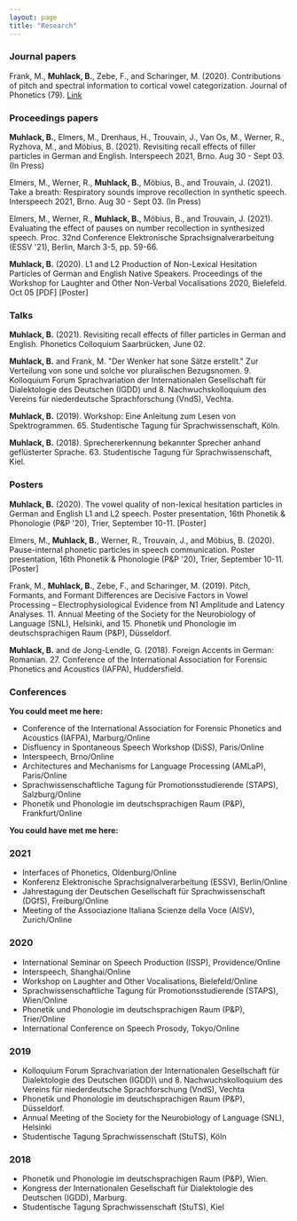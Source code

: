 ```yaml
---
layout: page
title: "Research"
---
```


### Journal papers
Frank, M., **Muhlack, B.**, Zebe, F., and Scharinger, M. (2020). Contributions of pitch and spectral information to cortical vowel categorization. Journal of Phonetics (79). [Link](https://www.sciencedirect.com/science/article/abs/pii/S0095447019301020)

### Proceedings papers
**Muhlack, B.**, Elmers, M., Drenhaus, H., Trouvain, J., Van Os, M., Werner, R., Ryzhova, M., and Möbius, B. (2021). Revisiting recall effects of filler particles in German and English. Interspeech 2021, Brno. Aug 30 - Sept 03. (In Press)

Elmers, M., Werner, R., **Muhlack, B.**, Möbius, B., and Trouvain, J. (2021). Take a breath: Respiratory sounds improve recollection in synthetic speech. Interspeech 2021, Brno. Aug 30 - Sept 03. (In Press)

Elmers, M., Werner, R., **Muhlack, B.**, Möbius, B., and Trouvain, J. (2021). Evaluating the effect of pauses on number recollection in synthesized speech. Proc. 32nd Conference Elektronische Sprachsignalverarbeitung (ESSV '21), Berlin, March 3-5, pp. 59-66.

**Muhlack, B.** (2020). L1 and L2 Production of Non-Lexical Hesitation Particles of German and English Native Speakers. Proceedings of the Workshop for Laughter and Other Non-Verbal Vocalisations 2020, Bielefeld. Oct 05 [PDF] [Poster]

### Talks
**Muhlack, B.** (2021). Revisiting recall effects of filler particles in German and English. Phonetics Colloquium Saarbrücken, June 02.

**Muhlack, B.** and Frank, M. "Der Wenker hat sone Sätze erstellt." Zur Verteilung von sone und solche vor pluralischen Bezugsnomen. 9. Kolloquium Forum Sprachvariation der Internationalen Gesellschaft für Dialektologie des Deutschen (IGDD) und 8. Nachwuchskolloquium des Vereins für niederdeutsche Sprachforschung (VndS), Vechta.

**Muhlack, B.** (2019). Workshop: Eine Anleitung zum Lesen von Spektrogrammen. 65. Studentische Tagung für Sprachwissenschaft, Köln.

**Muhlack, B.** (2018). Sprechererkennung bekannter Sprecher anhand geflüsterter Sprache. 63. Studentische Tagung für Sprachwissenschaft, Kiel.

### Posters
**Muhlack, B.** (2020). The vowel quality of non-lexical hesitation particles in German and English L1 and L2 speech. Poster presentation, 16th Phonetik & Phonologie (P&P '20), Trier, September 10-11. [Poster]

Elmers, M., **Muhlack, B.**, Werner, R., Trouvain, J., and Möbius, B. (2020). Pause-internal phonetic particles in speech communication. Poster presentation, 16th Phonetik & Phonologie (P&P '20), Trier, September 10-11. [Poster]

Frank, M., **Muhlack, B.**, Zebe, F., and Scharinger, M. (2019). Pitch, Formants, and Formant Differences are Decisive Factors in Vowel Processing – Electrophysiological Evidence from N1 Amplitude and Latency Analyses. 11. Annual Meeting of the Society for the Neurobiology of Language (SNL), Helsinki, and 15. Phonetik und Phonologie im deutschsprachigen Raum (P&P), Düsseldorf.

**Muhlack, B.** and de Jong-Lendle, G. (2018). Foreign Accents in German: Romanian. 27. Conference of the International Association for Forensic Phonetics and Acoustics (IAFPA), Huddersfield.



### Conferences
**You could meet me here:**
- Conference of the International Association for Forensic Phonetics and Acoustics (IAFPA), Marburg/Online
- Disfluency in Spontaneous Speech Workshop (DiSS), Paris/Online
- Interspeech, Brno/Online
- Architectures and Mechanisms for Language Processing (AMLaP), Paris/Online
- Sprachwissenschaftliche Tagung für Promotionsstudierende (STAPS), Salzburg/Online
- Phonetik und Phonologie im deutschsprachigen Raum (P&P), Frankfurt/Online

**You could have met me here:**
### 2021
- Interfaces of Phonetics, Oldenburg/Online
- Konferenz Elektronische Sprachsignalverarbeitung (ESSV), Berlin/Online
- Jahrestagung der Deutschen Gesellschaft für Sprachwissenschaft (DGfS), Freiburg/Online
- Meeting of the Associazione Italiana Scienze della Voce (AISV), Zurich/Online

### 2020
- International Seminar on Speech Production (ISSP), Providence/Online
- Interspeech, Shanghai/Online
- Workshop on Laughter and Other Vocalisations, Bielefeld/Online
- Sprachwissenschaftliche Tagung für Promotionsstudierende (STAPS), Wien/Online
- Phonetik und Phonologie im deutschsprachigen Raum (P&P), Trier/Online
- International Conference on Speech Prosody, Tokyo/Online

### 2019
- Kolloquium Forum Sprachvariation der Internationalen Gesellschaft für Dialektologie des Deutschen (IGDD)\\ und 8. Nachwuchskolloquium des Vereins für niederdeutsche Sprachforschung (VndS), Vechta
- Phonetik und Phonologie im deutschsprachigen Raum (P&P), Düsseldorf.
- Annual Meeting of the Society for the Neurobiology of Language (SNL), Helsinki
- Studentische Tagung Sprachwissenschaft (StuTS), Köln


### 2018
- Phonetik und Phonologie im deutschsprachigen Raum (P&P), Wien.
- Kongress der Internationalen Gesellschaft für Dialektologie des Deutschen (IGDD), Marburg.
- Studentische Tagung Sprachwissenschaft (StuTS), Kiel
